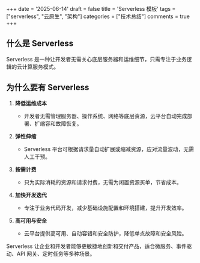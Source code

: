 +++
date = '2025-06-14'
draft = false
title = 'Serverless 模板'
tags = ["serverless", "云原生", "架构"]
categories = ["技术总结"]
comments = true
+++

## 什么是 **Serverless**
Serverless 是一种让开发者无需关心底层服务器和运维细节，只需专注于业务逻辑的云计算服务模式。

## 为什么要有 Serverless

1. **降低运维成本**
   - 开发者无需管理服务器、操作系统、网络等底层资源，云平台自动完成部署、扩缩容和故障恢复。

2. **弹性伸缩**
   - Serverless 平台可根据请求量自动扩展或缩减资源，应对流量波动，无需人工干预。

3. **按需计费**
   - 只为实际消耗的资源和请求付费，无需为闲置资源买单，节省成本。

4. **加快开发迭代**
   - 专注于业务代码开发，减少基础设施配置和环境搭建，提升开发效率。

5. **高可用与安全**
   - 云平台提供高可用、自动容错和安全防护，降低单点故障和安全风险。

Serverless 让企业和开发者能够更敏捷地创新和交付产品，适合微服务、事件驱动、API 网关、定时任务等多种场景。